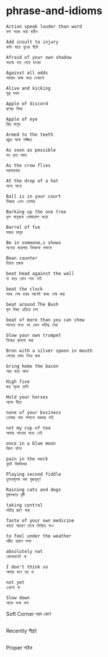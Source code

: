 # phrase-and-idioms
```
Action speak louder than word
বলা সহজ করা কঠিন 
```
```
Add insult to injury 
কাটা ঘায়ে নুনের ছিটা
```
```
Afraid of your own shadow
সহজে ভয় পেয়ে যাওয়া
```
```
Against all odds
অসম্ভব কাজ করে দেখানো
```
```
Alive and kicking
সুস্থ সবল
```
```
Apple of discord
দ্বন্দ্বের বিষয়
```
```
Apple of eye
প্রিয় মানুষ
```
```
Armed to the teeth
প্রচুর অস্তে সজ্জিত
```
```
As soon as possible
যত দ্রুত সম্ভব
```
```
As the crow flies
সরলরেখায়
```
```
At the drop of a hat
সাথে সাথে
```
```
Ball is in your court
সিদ্ধান্ত এখন তোমার
```
```
Barking up the one tree
ভুল মানুষকে দোষারোপ করো
```
```
Barrel of fun
মজার মানুষ
```
```
Be in someone,s shows
অন্যের জায়গায় নিজেকে বসানো
```
```
Bean counter
হিসাব রক্ষক
```
```
beat head against the wall
যা করে কোন লাভ নাই
```
```
beat the clock
সময় শেষ হবার আগেই কাজ শেষ করা
```
```
beat around The Bush
মূল বিষয় এড়িয়ে চলা
```
```
beat of more than you can chew
সাধ্যের মধ্যে নয় এমন দায়িত্ব নেয়া
```
```
blow your own trumpet
নিজের প্রশংসা করা
```
```
Bron with a silver spoon in mouth
সোনার চামচ নিয়ে জন্ম
```
```
bring home the bacon
আয় করে আনা
```
```
High five
জয় সূচক তালি
```
```
Hold your horses
আস্তে ধীরে
```
```
none of your business
তোমার নাক গলানো দরকার নাই
```
```
not my cup of tea
আমার সাধ্যের মধ্যে নেই
```
```
once in a blue moon
বিরল ঘটনা
```
```
pain in the neck
খুবই বিরক্তিকর
```
```
Playing second fiddle
তুলনামূলক কম গুরুত্বপূর্ণ
```
```
Raining cats and dogs
মুষলধারে বৃষ্টি
```
```
taking control
দায়িত্ব গ্রহণ করা
```
```
Taste of your own medicine
কারো আচরণ তাকে ফিরিয়ে দাও
```
```
to feel under the weather
শরীর খারাপ লাগা
```
```
absolutely not
কোনভাবেই না
```
```
I don't think so
আমার মনে হয় না
```
```
not yet
এখনো না
```
```
Slow down
আস্তে কথা বলা
```
Soft Corner
নরম কোণ
```
```
Recently 
শীঘ্রই 
```
```
Proper
সঠিক
```


